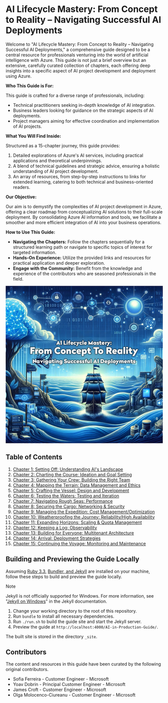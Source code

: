 # AI Lifecycle Mastery: From Concept to Reality – Navigating Successful AI Deployments

Welcome to "AI Lifecycle Mastery: From Concept to Reality – Navigating Successful AI Deployments," a comprehensive guide designed to be a central resource for professionals venturing into the world of artificial intelligence with Azure. This guide is not just a brief overview but an extensive, carefully curated collection of chapters, each offering deep insights into a specific aspect of AI project development and deployment using Azure.

**Who This Guide is For:**

This guide is crafted for a diverse range of professionals, including:

- Technical practitioners seeking in-depth knowledge of AI integration.
- Business leaders looking for guidance on the strategic aspects of AI deployments.
- Project managers aiming for effective coordination and implementation of AI projects.

**What You Will Find Inside:**

Structured as a 15-chapter journey, this guide provides:

1. Detailed explorations of Azure's AI services, including practical applications and theoretical underpinnings.
2. A blend of technical guidelines and strategic advice, ensuring a holistic understanding of AI project development.
3. An array of resources, from step-by-step instructions to links for extended learning, catering to both technical and business-oriented readers.

**Our Objective:**

Our aim is to demystify the complexities of AI project development in Azure, offering a clear roadmap from conceptualizing AI solutions to their full-scale deployment. By consolidating Azure AI information and tools, we facilitate a smoother and more efficient integration of AI into your business operations.

**How to Use This Guide:**

- **Navigating the Chapters:** Follow the chapters sequentially for a structured learning path or navigate to specific topics of interest for targeted information.
- **Hands-On Experience:** Utilize the provided links and resources for practical application and deeper exploration.
- **Engage with the Community:** Benefit from the knowledge and experience of the contributors who are seasoned professionals in the field.

![AI Lifecycle Mastery: From Concept to Reality – Navigating Successful AI Deployments](./media/cover-op2.jpeg)

## Table of Contents

1. [Chapter 1: Setting Off: Understanding AI's Landscape](chapters/chapter_01_setting_off_understanding_ai_landscape.md)
2. [Chapter 2: Charting the Course: Ideation and Goal Setting](chapters/chapter_02_charting_course_ideation_goal_setting.md)
3. [Chapter 3: Gathering Your Crew: Building the Right Team](chapters/chapter_03_gathering_your_crew_building_right_team.md)
4. [Chapter 4: Mapping the Terrain: Data Management and Ethics](chapters/chapter_04_mapping_terrain_data_management_ethics.md)
5. [Chapter 5: Crafting the Vessel: Design and Development](chapters/chapter_05_crafting_vessel_design_development.md)
6. [Chapter 6: Testing the Waters: Testing and Iteration](chapters/chapter_06_testing_waters_testing_iteration.md)
7. [Chapter 7: Navigating Rough Seas: Performance](chapters/chapter_07_navigating_rough_seas_performance.md)
8. [Chapter 8: Securing the Cargo: Networking & Security](chapters/chapter_08_securing_cargo_networking_security.md)
9. [Chapter 9: Managing the Expedition: Cost Management/Optimization](chapters/chapter_09_managing_expedition_cost_management_optimization.md)
10. [Chapter 10: Weatherproofing the Journey: Reliability/High Availability](chapters/chapter_10_weatherproofing_journey_reliability_high_availability.md)
11. [Chapter 11: Expanding Horizons: Scaling & Quota Management](chapters/chapter_11_expanding_horizons_scaling_quota_management.md)
12. [Chapter 12: Keeping a Log: Observability](chapters/chapter_12_keeping_log_observability.md)
13. [Chapter 13: Building for Everyone: Multitenant Architecture](chapters/chapter_13_building_for_everyone_multitenant_architecture.md)
14. [Chapter 14: Arrival: Deployment Strategies](chapters/chapter_14_arrival_deployment_strategies.md)
15. [Chapter 15: Continuing the Voyage: Monitoring and Maintenance](chapters/chapter_15_continuing_voyage_monitoring_maintenance.md)

## Building and Previewing the Guide Locally

Assuming [Ruby 3.3](https://github.com/rbenv/rbenv), [Bundler, and Jekyll](https://jekyllrb.com/) are installed on your machine, follow these steps to build and preview the guide locally.

> [!NOTE]
> Jekyll is not officially supported for Windows. For more information, see "[Jekyll on Windows](https://jekyllrb.com/docs/installation/windows/)" in the Jekyll documentation.

1. Change your working directory to the root of this repository.
2. Run `bundle` to install all necessary dependencies.
3. Run `./run.sh` to build the guide site and start the Jekyll server.
4. Preview the guide at `http://localhost:4000/AI-in-Production-Guide/`.

The built site is stored in the directory `_site`.

## Contributors

The content and resources in this guide have been curated by the following original contributors.

- Sofia Ferreira - Customer Engineer - Microsoft
- Yoav Dobrin - Principal Customer Engineer - Microsoft
- James Croft - Customer Engineer - Microsoft
- Olga Molocenco-Ciureanu - Customer Engineer - Microsoft
